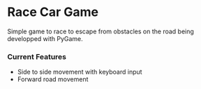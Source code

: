 # Race Car Game

Simple game to race to escape from obstacles on the road being developped with PyGame.

### Current Features
- Side to side movement with keyboard input
- Forward road movement